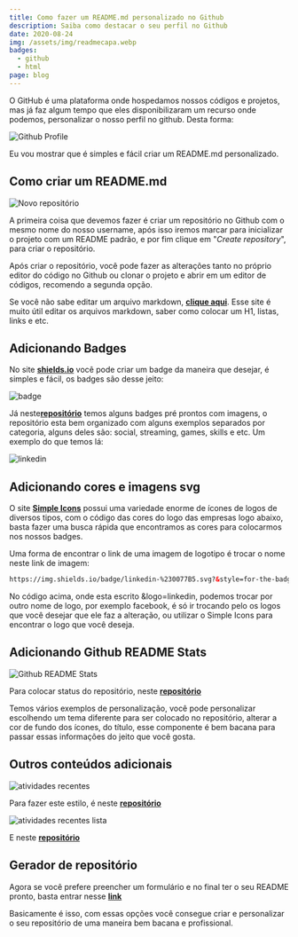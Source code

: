 ```yaml
---
title: Como fazer um README.md personalizado no Github
description: Saiba como destacar o seu perfil no Github
date: 2020-08-24
img: /assets/img/readmecapa.webp
badges:
  - github
  - html
page: blog
---
```

O GitHub é uma plataforma onde hospedamos nossos códigos e projetos, mas já faz algum tempo que eles disponibilizaram um recurso onde podemos, personalizar o nosso perfil no github. Desta forma:

![Github Profile](assets/img/readme.webp "Github Profile")

Eu vou mostrar que é simples e fácil criar um README.md personalizado.

## Como criar um README.md

![Novo repositório](assets/img/repositorio.webp "Novo repositório")

A primeira coisa que devemos fazer é criar um repositório no Github com o mesmo nome do nosso username, após isso iremos marcar para inicializar o projeto com um README padrão, e por fim clique em "*Create repository*", para criar o repositório.

Após criar o repositório, você pode fazer as alterações tanto no próprio editor do código no Github ou clonar o projeto e abrir em um editor de códigos, recomendo a segunda opção.

Se você não sabe editar um arquivo markdown, <a href="https://guides.github.com/features/mastering-markdown/" alt="Markdown Tutorial" rel="noopener noreferrer" target="_blank">**clique aqui**</a>. Esse site é muito útil editar os arquivos markdown, saber como colocar um H1, listas, links e etc.

## Adicionando Badges

No site <a href="https://shields.io/" alt="Shields.io" rel="noopener noreferrer" target="_blank">**shields.io**</a> você pode criar um badge da maneira que desejar, é simples e fácil, os badges são desse jeito:

<img src="https://img.shields.io/badge/badge-este%20%C3%A9%20um%20badge-red" alt="badge"/>

Já neste<a href="https://github.com/alexandresanlim/Badges4-README.md-Profile" alt="Badges4" rel="noopener noreferrer" target="_blank">**repositório**</a> temos alguns badges pré prontos com imagens, o repositório esta bem organizado com alguns exemplos separados por categoria, alguns deles são: social, streaming, games, skills e etc. Um exemplo do que temos lá:

<img src="https://img.shields.io/badge/linkedin-%230077B5.svg?&style=for-the-badge&logo=linkedin&logoColor=white" alt="linkedin"/>

## Adicionando cores e imagens svg

O site <a href="https://simpleicons.org/" alt="Simple Icons" rel="noopener noreferrer" target="_blank">**Simple Icons**</a> possui uma variedade enorme de ícones de logos de diversos tipos, com o código das cores do logo das empresas logo abaixo, basta fazer uma busca rápida que encontramos as cores para colocarmos nos nossos badges.

Uma forma de encontrar o link de uma imagem de logotipo é trocar o nome neste link de imagem:

```html
https://img.shields.io/badge/linkedin-%230077B5.svg?&style=for-the-badge&logo=linkedin&logoColor=white
```

No código acima, onde esta escrito &logo=linkedin, podemos trocar por outro nome de logo, por exemplo facebook, é só ir trocando pelo os logos que você desejar que ele faz a alteração, ou utilizar o Simple Icons para encontrar o logo que você deseja.

## Adicionando Github README Stats

![Github README Stats](assets/img/mostusedlanguages.webp "Github README Stats")

Para colocar status do repositório, neste <a href="https://github.com/anuraghazra/github-readme-stats/blob/master/docs/readme_pt-BR.md" alt="Stats" rel="noopener noreferrer" target="_blank">**repositório**</a>

Temos vários exemplos de personalização, você pode personalizar escolhendo um tema diferente para ser colocado no repositório, alterar a cor de fundo dos ícones, do título, esse componente é bem bacana para passar essas informações do jeito que você gosta.

## Outros conteúdos adicionais

![atividades recentes](assets/img/atividades-adicionais.webp "atividades recentes")

Para fazer este estilo, é neste <a href="https://github.com/anmol098/waka-readme-stats" alt="Atividades Recentes" rel="noopener noreferrer" target="_blank">**repositório**</a>

![atividades recentes lista](assets/img/recentactivity.webp "atividades recentes lista")

E neste <a href="https://github.com/jamesgeorge007/github-activity-readme" alt="Atividades Recentes" rel="noopener noreferrer" target="_blank">**repositório**</a>

## Gerador de repositório

Agora se você prefere preencher um formulário e no final ter o seu README pronto, basta entrar nesse <a href="https://rahuldkjain.github.io/gh-profile-readme-generator/" alt="Atividades Recentes" rel="noopener noreferrer" target="_blank">**link**</a>

Basicamente é isso, com essas opções você consegue criar e personalizar o seu repositório de uma maneira bem bacana e profissional.